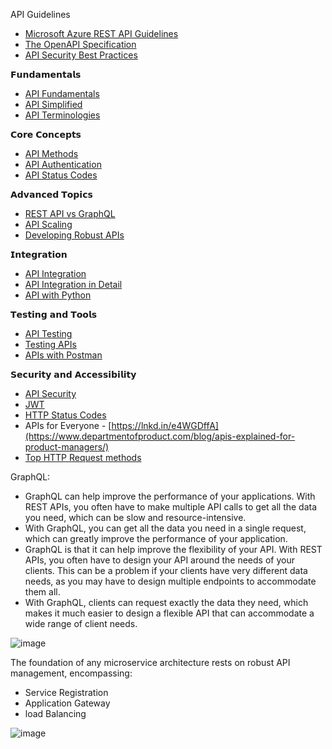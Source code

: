 API Guidelines
  -  [Microsoft Azure REST API Guidelines](https://github.com/microsoft/api-guidelines/blob/vNext/azure/Guidelines.md)
  -  [The OpenAPI Specification](https://github.com/OAI/OpenAPI-Specification)
  -  [API Security Best Practices](https://www.linkedin.com/pulse/api-security-best-practices-archie-jackson--8q32f)

𝗙𝘂𝗻𝗱𝗮𝗺𝗲𝗻𝘁𝗮𝗹𝘀
  - [API Fundamentals ](https://lnkd.in/e8eMet_k)
  - [API Simplified ](https://lnkd.in/er9JiGxw) 
  - [API Terminologies](https://lnkd.in/eRsPMzpd)

𝗖𝗼𝗿𝗲 𝗖𝗼𝗻𝗰𝗲𝗽𝘁𝘀
  - [API Methods](https://lnkd.in/ey9v7-hU) 
  - [API Authentication ](https://lnkd.in/eNPfpAdE)
  - [API Status Codes ](https://lnkd.in/egXizUrS)


𝗔𝗱𝘃𝗮𝗻𝗰𝗲𝗱 𝗧𝗼𝗽𝗶𝗰𝘀
  - [REST API vs GraphQL ](https://lnkd.in/eZHREdgC)
  - [API Scaling ](https://lnkd.in/e3mZSvmn)
  - [Developing Robust APIs ](https://lnkd.in/eBXzbFyg)

𝗜𝗻𝘁𝗲𝗴𝗿𝗮𝘁𝗶𝗼𝗻
  - [API Integration ](https://lnkd.in/eDASPP5m)
  - [API Integration in Detail ](https://snipcart.com/blog/integrating-apis-introduction)
  - [API with Python ](https://lnkd.in/eM23ah2y)

𝗧𝗲𝘀𝘁𝗶𝗻𝗴 𝗮𝗻𝗱 𝗧𝗼𝗼𝗹𝘀
  - [API Testing ](https://lnkd.in/emgmWJqH)
  - [Testing APIs ](https://lnkd.in/eCPnGTGi)
  - [APIs with Postman ](https://lnkd.in/ezue3d4B)

𝗦𝗲𝗰𝘂𝗿𝗶𝘁𝘆 𝗮𝗻𝗱 𝗔𝗰𝗰𝗲𝘀𝘀𝗶𝗯𝗶𝗹𝗶𝘁𝘆
  - [API Security ](https://lnkd.in/e79ZYfPa)
  - [JWT](https://www.linkedin.com/posts/brijpandeyji_what-is-jwt-simply-put-its-a-secure-way-activity-7269205772788498432-xcGa?utm_source=share&utm_medium=member_desktop)
  - [HTTP Status Codes](https://www.linkedin.com/posts/brijpandeyji_these-three-digit-response-codes-form-the-activity-7269569157514330112-nMqr?utm_source=share&utm_medium=member_desktop)
  - APIs for Everyone - [https://lnkd.in/e4WGDffA](https://www.departmentofproduct.com/blog/apis-explained-for-product-managers/)
  - [Top HTTP Request methods](https://media.licdn.com/dms/image/v2/D4E22AQFP_VoMQYUbuQ/feedshare-shrink_800/feedshare-shrink_800/0/1726862477461?e=1729728000&v=beta&t=TZcoi_katvGJk9MaJwBWEhjU2Q92rpI7E46qkV6Yn3U)

GraphQL:
- GraphQL can help improve the performance of your applications. With REST APIs, you often have to make multiple API calls to get all the data you need, which can be slow and resource-intensive.
- With GraphQL, you can get all the data you need in a single request, which can greatly improve the performance of your application.
- GraphQL is that it can help improve the flexibility of your API. With REST APIs, you often have to design your API around the needs of your clients. This can be a problem if your clients have very different data needs, as you may have to design multiple endpoints to accommodate them all.
- With GraphQL, clients can request exactly the data they need, which makes it much easier to design a flexible API that can accommodate a wide range of client needs.

![image](https://github.com/user-attachments/assets/351c3bdf-dbe3-4497-8629-f83f8784ef9b)

The foundation of any microservice architecture rests on robust API management, encompassing:
-  Service Registration
-  Application Gateway
-  load Balancing

![image](https://github.com/user-attachments/assets/5254b614-ef6e-4d08-a060-fbf01ddb0d56)

